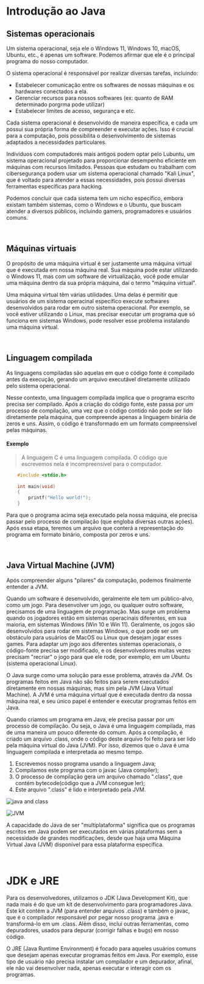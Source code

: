 # Introdução ao Java

## Sistemas operacionais
Um sistema operacional, seja ele o Windows 11, Windows 10, macOS, Ubuntu, etc., é apenas um software. Podemos afirmar que ele é o principal programa do nosso computador.

O sistema operacional é responsável por realizar diversas tarefas, incluindo:
- Estabelecer comunicação entre os softwares de nossas máquinas e os hardwares conectados a ela.
- Gerenciar recursos para nossos softwares (ex: quanto de RAM determinado porgrma pode utilizar)
- Estabelecer limites de acesso, segurança e etc.

Cada sistema operacional é desenvolvido de maneira específica, e cada um possui sua própria forma de compreender e executar ações. Isso é crucial para a computação, pois possibilita o desenvolvimento de sistemas adaptados a necessidades particulares.

Indivíduos com computadores mais antigos podem optar pelo Lubuntu, um sistema operacional projetado para proporcionar desempenho eficiente em máquinas com recursos limitados.
Pessoas que estudam ou trabalham com cibersegurança podem usar um sistema operacional chamado "Kali Linux", que é
voltado para atender a essas necessidades, pois ṕossui diversas ferramentas específicas para hacking. 

Podemos concluir que cada sistema tem um nicho específico, embora existam também sistemas, como o Windows e o Ubuntu, 
que buscam atender a diversos públicos, incluindo gamers, programadores e usuários comuns.

<br>

## Máquinas virtuais 
O propósito de uma máquina virtual é ser justamente uma máquina virtual que é executada em nossa máquina real. 
Sua máquina pode estar utilizando o Windows 11, mas com um software de virtualização, você pode 
emular uma máquina dentro da sua própria máquina, daí o termo "máquina virtual".

Uma máquina virtual têm várias utilidades. Uma delas é permitir que usuários de um sistema operacinal específico execute 
softwares desenvolvidos para rodar em outro sistema operacional. Por exemplo, se você estiver utilizando o Linux, 
mas precisar executar um programa que só funciona em sistemas Windows, pode resolver esse problema instalando uma máquina virtual. 

<br>

## Linguagem compilada
As linguagens compiladas são aquelas em que o código fonte é compilado antes da execução, gerando um arquivo executável diretamente utilizado pelo sistema operacional.

Nesse contexto, uma linguagem compilada implica que o programa escrito precisa ser compilado. Após a criação do código fonte, este passa por um processo de compilação, uma vez que o código contido não pode ser lido diretamente pela máquina, que compreende apenas a linguagem binária de zeros e uns. Assim, o código é transformado em um formato compreensível pelas máquinas.

#### Exemplo
> A linguagem C é uma linguagem compilada. O código que escrevemos nela é incompreensível para o computador.
```c
    #include <stdio.h>
    
    int main(void)
    {
        printf("Hello world!");
    }
```

Para que o programa acima seja executado pela nossa máquina, ele precisa passar pelo processo de compilação 
(que engloba diversas outras ações). Após essa etapa, teremos um arquivo que conterá a representação do programa 
em formato binário, composta por zeros e uns.

<br>

## Java Virtual Machine (JVM)
Após compreender alguns "pilares" da computação, podemos finalmente entender a JVM.

Quando um software é desenvolvido, geralmente ele tem um público-alvo, como um jogo. Para desenvolver um jogo, 
ou qualquer outro software, precisamos de uma linguagem de programação. Mas surge um problema quando os jogadores estão em 
sistemas operacinais diferentes, em sua maioria, em sistemas Windows (Win 10 e Win 11). 
Geralmente, os jogos são desenvolvidos para rodar em sistemas Windows, o que pode ser um obstáculo para usuários de MacOS 
ou Linux que desejam jogar esses games. 
Para adaptar um jogo aos diferentes sistemas operacionais, o código-fonte precisa ser modificado, e os desenvolvedores 
muitas vezes precisam "recriar" o jogo para que ele rode, por exemplo, em um Ubuntu (sistema operacional Linux).

O Java surge como uma solução para esse problema, através da JVM. Os programas feitos em Java não são feitos para serem executados diretamente em nossas máquinas, 
mas sim pela JVM (Java Virtual Machine). A JVM é uma máquina virtual que é executada dentro da nossa máquina real, e seu único papel é entender e executar programas feitos em Java.

Quando criamos um programa em Java, ele precisa passar por um processo de compilação. Ou seja, o Java é uma linguagem compilada, mas de uma maneira um pouco diferente do comum. 
Após a compilação, é criado um arquivo .class, onde o código deste arquivo foi feito para ser lido pela máquina virtual do Java (JVM). Por isso, dizemos que o Java é uma linguagem compilada e interpretada ao mesmo tempo.

1. Escrevemos nosso programa usando a linguagem Java;
2. Compilamos este programa com o javac (Java compiler);
3. O processo de compilação gera um arquivo chamado ".class", que contém bytecode(código que a JVM consegue ler);
4. Este arquivo ".class" é lido e interpretado pela JVM.

![java and class](https://github.com/FireguiQueen/Java/assets/98475125/bd5e74c5-2332-4bea-b09a-4fb5a1cce062)

![JVM](https://github.com/FireguiQueen/Java/assets/98475125/0f973e29-41f0-424e-b832-634ada8c4d5c)

A capacidade do Java de ser "multiplataforma" significa que os programas escritos em Java podem ser executados em várias
plataformas sem a necessidade de grandes modificações, desde que haja uma Máquina Virtual Java (JVM) disponível para essa plataforma específica.

<br>

# JDK e JRE
Para os desenvolvedores, utilizamos o JDK (Java Development Kit), que nada mais é do que um kit de desenvolvimento para
programadores Java. Este kit contém a JVM (para entender arquivos .class) e também o javac, que é o compilador responsável por pegar nosso programa 
.java e transformá-lo em um .class. Além disso, inclui outras ferramentas, como depuradores, usados para depurar (corrigir falhas e bugs) em nosso código.

O JRE (Java Runtime Environment) é focado para aqueles usuários comuns que desejam apenas executar programas feitos em Java.
Por exemplo, esse tipo de usuário não precisa instalar um compilador e um depurador, afinal, ele não vai desenvolver nada, 
apenas executar e interagir com os programas. 

